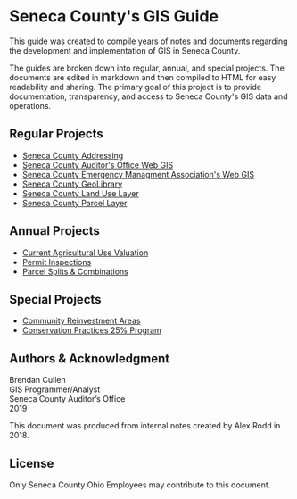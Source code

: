 # Seneca County's GIS Guide
This guide was created to compile years of notes and documents regarding
the development and implementation of GIS in Seneca County.

The guides are broken down into regular, annual, and special projects. The
documents are edited in markdown and then compiled to HTML for easy readability
and sharing. The primary goal of this project is to provide documentation,
transparency, and access to Seneca County's GIS data and operations.

## Regular Projects

- [Seneca County Addressing](Guides/02_Addressing.md)
- [Seneca County Auditor's Office Web GIS](Guides/03_Auditor_WebGIS.md)
- [Seneca County Emergency Managment Association's Web GIS](Guides/04_EMA_WebGIS.md)
- [Seneca County GeoLibrary](Gudies/05_GeoLibrary.md)
- [Seneca County Land Use Layer](Guides/06_Land_Use.md)
- [Seneca County Parcel Layer](Guides/07_Parcel_Layer.md)


## Annual Projects

- [Current Agricultural Use Valuation](Guides/08_CAUV.md)
- [Permit Inspections](Guides/09_Permits.md)
- [Parcel Splits & Combinations](Guides/10_Splits.md)

## Special Projects

- [Community Reinvestment Areas](Guides/11_CRA_WebGIS.md)
- [Conservation Practices 25% Program](Guides/12_Con25.md)

## Authors & Acknowledgment
Brendan Cullen  
GIS Programmer/Analyst  
Seneca County Auditor’s Office  
2019

This document was produced from internal notes created by Alex Rodd in 2018.

## License
Only Seneca County Ohio Employees may contribute to this document.
